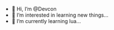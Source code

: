 - 👋 Hi, I’m @Devcon
- 👀 I’m interested in learning new things...
- 🌱 I’m currently learning lua...

<!---
DevconDev/DevconDev is a ✨ special ✨ repository because its `README.md` (this file) appears on your GitHub profile.
You can click the Preview link to take a look at your changes.
--->
